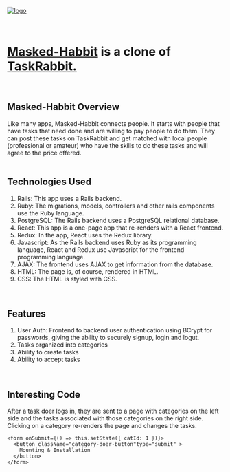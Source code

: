 

<a href="http://masked-habbit.herokuapp.com/?#"><img src="https://maskedhabbit-prod.s3-us-west-1.amazonaws.com/Logo1.jpg" alt="logo"></a>

<br>
<h1><a href="http://masked-habbit.herokuapp.com/?#">Masked-Habbit</a> is a clone of <a href="https://www.taskrabbit.com/">TaskRabbit.</a></h1>
<br>

<h2>Masked-Habbit Overview</h2>
Like many apps, Masked-Habbit connects people. It starts with people that have tasks that need done and are willing to pay people to do them. They can post these tasks on TaskRabbit and get matched with local people (professional or amateur) who have the skills to do these tasks and will agree to the price offered.
<br><br>
<h2>Technologies Used</h2>
<ol>
	<li>Rails: This app uses a Rails backend.</li>
	<li>Ruby: The migrations, models, controllers and other rails components use the Ruby language.</li>
	<li>PostgreSQL: The Rails backend uses a PostgreSQL relational database.
	<li>React: This app is a one-page app that re-renders with a React frontend.</li>
	<li>Redux: In the app, React uses the Redux library.</li>
	<li>Javascript: As the Rails backend uses Ruby as its programming language, React and Redux use Javascript for the frontend programming language.</li>
	<li>AJAX: The frontend uses AJAX to get information from the database.
	<li>HTML: The page is, of course, rendered in HTML.</li>
	<li>CSS: The HTML is styled with CSS.
</ol>
<br>
<h2>Features</h2>
<ol>
	<li>User Auth: Frontend to backend user authentication using BCrypt for passwords, giving the ability to securely signup, login and logut. </li>
	<li>Tasks organized into categories</li>
	<li>Ability to create tasks</li>
	<li>Ability to accept tasks</li>
</ol>
<br>


<h2>Interesting Code</h2>
After a task doer logs in, they are sent to a page with categories on the left side and the tasks associated with those categories on the right side. Clicking on a category re-renders the page and changes the tasks.



```
<form onSubmit={() => this.setState({ catId: 1 })}>
  <button className="category-doer-button"type="submit" >
    Mounting & Installation
  </button>
</form>
```